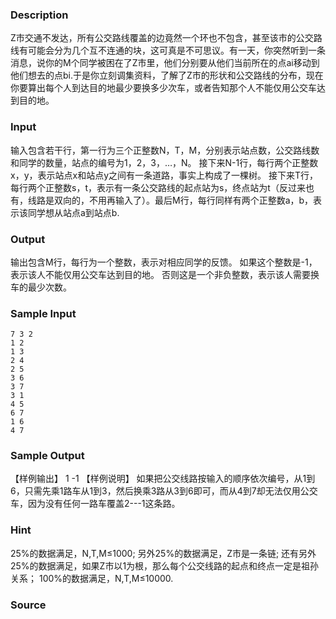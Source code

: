 
### Description
Z市交通不发达，所有公交路线覆盖的边竟然一个环也不包含，甚至该市的公交路线有可能会分为几个互不连通的块，这可真是不可思议。有一天，你突然听到一条消息，说你的M个同学被困在了Z市里，他们分别要从他们当前所在的点ai移动到他们想去的点bi.于是你立刻调集资料，了解了Z市的形状和公交路线的分布，现在你要算出每个人到达目的地最少要换多少次车，或者告知那个人不能仅用公交车达到目的地。
### Input
输入包含若干行，第一行为三个正整数N，T，M，分别表示站点数，公交路线数和同学的数量，站点的编号为1，2，3，…，N。 接下来N-1行，每行两个正整数x，y，表示站点x和站点y之间有一条道路，事实上构成了一棵树。 接下来T行，每行两个正整数s，t，表示有一条公交路线的起点站为s，终点站为t（反过来也有，线路是双向的，不用再输入了）。最后M行，每行同样有两个正整数a，b，表示该同学想从站点a到站点b.
### Output
输出包含M行，每行为一个整数，表示对相应同学的反馈。 如果这个整数是-1，表示该人不能仅用公交车达到目的地。 否则这是一个非负整数，表示该人需要换车的最少次数。
### Sample Input
	7 3 2
	1 2
	1 3
	2 4
	2 5
	3 6
	3 7
	3 1
	4 5
	6 7
	1 6
	4 7
### Sample Output
【样例输出】
	1
	-1
【样例说明】
如果把公交线路按输入的顺序依次编号，从1到6，只需先乘1路车从1到3，然后换乘3路从3到6即可，而从4到7却无法仅用公交车，因为没有任何一路车覆盖2---1这条路。
### Hint
25%的数据满足，N,T,M≤1000; 另外25%的数据满足，Z市是一条链; 还有另外25%的数据满足，如果Z市以1为根，那么每个公交线路的起点和终点一定是祖孙关系； 100%的数据满足，N,T,M≤10000.
### Source
